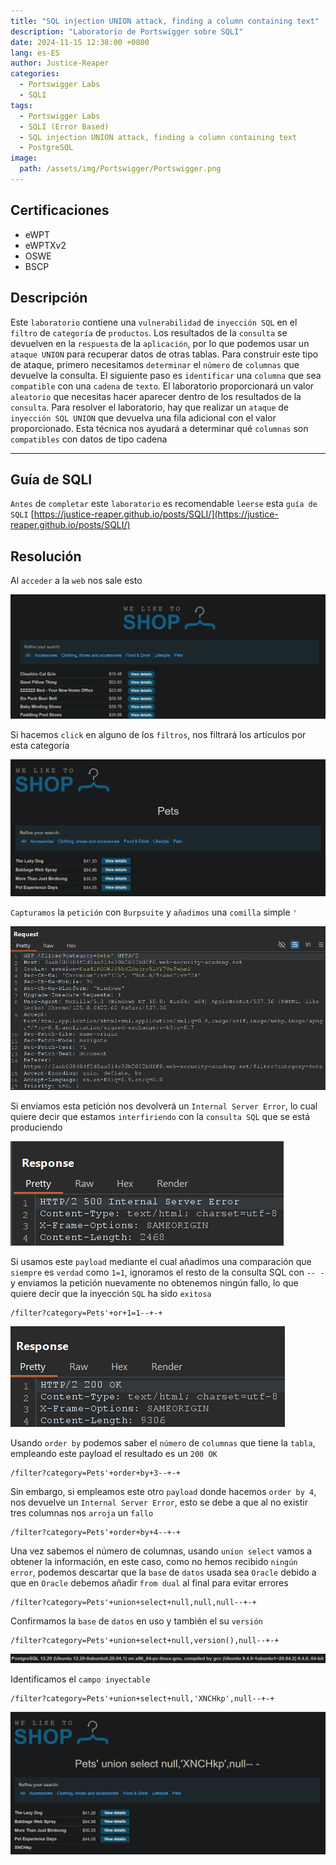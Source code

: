 ```yaml
---
title: "SQL injection UNION attack, finding a column containing text"
description: "Laboratorio de Portswigger sobre SQLI"
date: 2024-11-15 12:38:00 +0800
lang: es-ES
author: Justice-Reaper
categories:
  - Portswigger Labs
  - SQLI
tags:
  - Portswigger Labs
  - SQLI (Error Based)
  - SQL injection UNION attack, finding a column containing text
  - PostgreSQL
image:
  path: /assets/img/Portswigger/Portswigger.png
---
```


## Certificaciones

- eWPT
- eWPTXv2
- OSWE
- BSCP
  
## Descripción

Este `laboratorio` contiene una `vulnerabilidad` de `inyección SQL` en el `filtro` de `categoría` de `productos`. Los resultados de la `consulta` se devuelven en la `respuesta` de la `aplicación`, por lo que podemos usar un `ataque UNION` para recuperar datos de otras tablas. Para construir este tipo de ataque, primero necesitamos `determinar` el `número` de `columnas` que devuelve la consulta. El siguiente paso es `identificar` una `columna` que sea `compatible` con una `cadena` de `texto`. El laboratorio proporcionará un valor `aleatorio` que necesitas hacer aparecer dentro de los resultados de la `consulta`. Para resolver el laboratorio, hay que realizar un `ataque` de `inyección SQL UNION` que devuelva una fila adicional con el valor proporcionado. Esta técnica nos ayudará a determinar qué `columnas` son `compatibles` con datos de tipo cadena

---

## Guía de SQLI

`Antes` de `completar` este `laboratorio` es recomendable `leerse` esta `guía de SQLI` [https://justice-reaper.github.io/posts/SQLI/](https://justice-reaper.github.io/posts/SQLI/)

## Resolución

Al `acceder` a la `web` nos sale esto

![](/assets/img/SQLI-Lab-8/image_1.png)

Si hacemos `click` en alguno de los `filtros`, nos filtrará los artículos por esta categoría

![](/assets/img/SQLI-Lab-8/image_2.png)

`Capturamos` la `petición` con `Burpsuite` y `añadimos` una `comilla` simple `'`

![](/assets/img/SQLI-Lab-8/image_3.png)

Si enviamos esta petición nos devolverá un `Internal Server Error`, lo cual quiere decir que estamos `interfiriendo` con la `consulta SQL` que se está produciendo

![](/assets/img/SQLI-Lab-8/image_4.png)

Si usamos este `payload` mediante el cual añadimos una comparación que `siempre` es `verdad` como `1=1`, ignoramos el resto de la consulta SQL con `-- - ` y enviamos la petición nuevamente no obtenemos ningún fallo, lo que quiere decir que la inyección `SQL` ha sido `exitosa`

```
/filter?category=Pets'+or+1=1--+-+
```

![](/assets/img/SQLI-Lab-8/image_5.png)

Usando `order by` podemos saber el `número` de `columnas` que tiene la `tabla`, empleando este payload el resultado es un `200 OK`

```
/filter?category=Pets'+order+by+3--+-+
```

Sin embargo, si empleamos este otro `payload` donde hacemos `order by 4`, nos devuelve un `Internal Server Error`, esto se debe a que al no existir tres columnas nos `arroja` un `fallo`

```
/filter?category=Pets'+order+by+4--+-+
```

Una vez sabemos el número de columnas, usando `union select` vamos a obtener la información, en este caso, como no hemos recibido `ningún error`, podemos descartar que la `base` de `datos` usada sea `Oracle` debido a que en `Oracle` debemos añadir `from dual` al final para evitar errores

```
/filter?category=Pets'+union+select+null,null,null--+-+
```

Confirmamos la `base` de `datos` en uso y también el su `versión`

```
/filter?category=Pets'+union+select+null,version(),null--+-+
```

![](/assets/img/SQLI-Lab-8/image_6.png)

Identificamos el `campo inyectable`

```
/filter?category=Pets'+union+select+null,'XNCHkp',null--+-+
```

![](/assets/img/SQLI-Lab-8/image_7.png)
